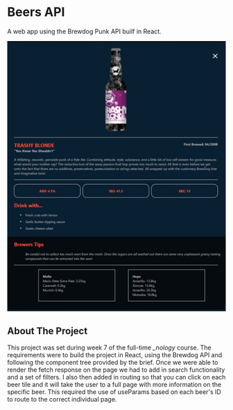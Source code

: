 # Beers API

A web app using the Brewdog Punk API builf in React.

![Beers API routing to an individual beer](https://github.com/AdamDCosta/beers-api/blob/main/src/assets/images/beer-api-routing-2.JPG)

## About The Project

This project was set during week 7 of the full-time *_nology* course. The requirements were to build the project in React, using the Brewdog API and following the component tree provided by the brief. Once we were able to render the fetch response on the page we had to add in search functionality and a set of filters. I also then added in routing so that you can click on each beer tile and it will take the user to a full page with more information on the specific beer. This required the use of useParams based on each beer's ID to route to the correct individual page.


